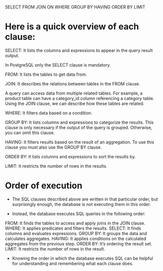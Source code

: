 SELECT <expressions>
FROM <tables>
JOIN <to other table> ON <join condition>
WHERE <predicates>
GROUP BY <expressions>
HAVING <predicate>
ORDER BY <expressions>
LIMIT <number of rows>

# Here is a quick overview of each clause:

SELECT: It lists the columns and expressions to appear in the query result output.

In PostgreSQL only the SELECT clause is mandatory.

FROM: It lists the tables to get data from.

JOIN: It describes the relations between tables in the FROM clause.

A query can access data from multiple related tables. For example, a product table can have a category_id column referencing a category table. Using the JOIN clause, we can describe how these tables are related.

WHERE: It filters data based on a condition.

GROUP BY: It lists columns and expressions to categorize the results. This clause is only necessary if the output of the query is grouped. Otherwise, you can omit this clause.

HAVING: It filters results based on the result of an aggregation. To use this clause you must also use the GROUP BY clause.

ORDER BY: It lists columns and expressions to sort the results by.

LIMIT: It restricts the number of rows in the results.

# Order of execution

-   The SQL clauses described above are written in that particular order, but surprisingly enough, the database is not executing them in this order.

-   Instead, the database executes SQL queries in the following order:

FROM: It finds the tables to access and apply joins in the JOIN clause.
WHERE: It applies predicates and filters the results.
SELECT: It finds columns and evaluates expressions.
GROUP BY: It groups the data and calculates aggregates.
HAVING: It applies conditions on the calculated aggregates from the previous step.
ORDER BY: It’s ordering the result set.
LIMIT: It restricts the number of rows in the result.

-   Knowing the order in which the database executes SQL can be helpful for understanding and remembering what each clause does.
